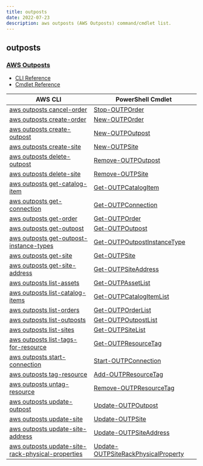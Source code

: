 ```yaml
---
title: outposts
date: 2022-07-23
description: aws outposts (AWS Outposts) command/cmdlet list.
---
```


## outposts

### [AWS Outposts](https://aws.amazon.com/outposts/)

* [CLI Reference](https://docs.aws.amazon.com/cli/latest/reference/outposts/index.html)
* [Cmdlet Reference](https://docs.aws.amazon.com/powershell/latest/reference/items/Outposts_cmdlets.html)

|AWS CLI|PowerShell Cmdlet|
|----|----|
|[aws outposts cancel-order](https://docs.aws.amazon.com/cli/latest/reference/outposts/cancel-order.html)|[Stop-OUTPOrder](https://docs.aws.amazon.com/powershell/latest/reference/items/Stop-OUTPOrder.html)|
|[aws outposts create-order](https://docs.aws.amazon.com/cli/latest/reference/outposts/create-order.html)|[New-OUTPOrder](https://docs.aws.amazon.com/powershell/latest/reference/items/New-OUTPOrder.html)|
|[aws outposts create-outpost](https://docs.aws.amazon.com/cli/latest/reference/outposts/create-outpost.html)|[New-OUTPOutpost](https://docs.aws.amazon.com/powershell/latest/reference/items/New-OUTPOutpost.html)|
|[aws outposts create-site](https://docs.aws.amazon.com/cli/latest/reference/outposts/create-site.html)|[New-OUTPSite](https://docs.aws.amazon.com/powershell/latest/reference/items/New-OUTPSite.html)|
|[aws outposts delete-outpost](https://docs.aws.amazon.com/cli/latest/reference/outposts/delete-outpost.html)|[Remove-OUTPOutpost](https://docs.aws.amazon.com/powershell/latest/reference/items/Remove-OUTPOutpost.html)|
|[aws outposts delete-site](https://docs.aws.amazon.com/cli/latest/reference/outposts/delete-site.html)|[Remove-OUTPSite](https://docs.aws.amazon.com/powershell/latest/reference/items/Remove-OUTPSite.html)|
|[aws outposts get-catalog-item](https://docs.aws.amazon.com/cli/latest/reference/outposts/get-catalog-item.html)|[Get-OUTPCatalogItem](https://docs.aws.amazon.com/powershell/latest/reference/items/Get-OUTPCatalogItem.html)|
|[aws outposts get-connection](https://docs.aws.amazon.com/cli/latest/reference/outposts/get-connection.html)|[Get-OUTPConnection](https://docs.aws.amazon.com/powershell/latest/reference/items/Get-OUTPConnection.html)|
|[aws outposts get-order](https://docs.aws.amazon.com/cli/latest/reference/outposts/get-order.html)|[Get-OUTPOrder](https://docs.aws.amazon.com/powershell/latest/reference/items/Get-OUTPOrder.html)|
|[aws outposts get-outpost](https://docs.aws.amazon.com/cli/latest/reference/outposts/get-outpost.html)|[Get-OUTPOutpost](https://docs.aws.amazon.com/powershell/latest/reference/items/Get-OUTPOutpost.html)|
|[aws outposts get-outpost-instance-types](https://docs.aws.amazon.com/cli/latest/reference/outposts/get-outpost-instance-types.html)|[Get-OUTPOutpostInstanceType](https://docs.aws.amazon.com/powershell/latest/reference/items/Get-OUTPOutpostInstanceType.html)|
|[aws outposts get-site](https://docs.aws.amazon.com/cli/latest/reference/outposts/get-site.html)|[Get-OUTPSite](https://docs.aws.amazon.com/powershell/latest/reference/items/Get-OUTPSite.html)|
|[aws outposts get-site-address](https://docs.aws.amazon.com/cli/latest/reference/outposts/get-site-address.html)|[Get-OUTPSiteAddress](https://docs.aws.amazon.com/powershell/latest/reference/items/Get-OUTPSiteAddress.html)|
|[aws outposts list-assets](https://docs.aws.amazon.com/cli/latest/reference/outposts/list-assets.html)|[Get-OUTPAssetList](https://docs.aws.amazon.com/powershell/latest/reference/items/Get-OUTPAssetList.html)|
|[aws outposts list-catalog-items](https://docs.aws.amazon.com/cli/latest/reference/outposts/list-catalog-items.html)|[Get-OUTPCatalogItemList](https://docs.aws.amazon.com/powershell/latest/reference/items/Get-OUTPCatalogItemList.html)|
|[aws outposts list-orders](https://docs.aws.amazon.com/cli/latest/reference/outposts/list-orders.html)|[Get-OUTPOrderList](https://docs.aws.amazon.com/powershell/latest/reference/items/Get-OUTPOrderList.html)|
|[aws outposts list-outposts](https://docs.aws.amazon.com/cli/latest/reference/outposts/list-outposts.html)|[Get-OUTPOutpostList](https://docs.aws.amazon.com/powershell/latest/reference/items/Get-OUTPOutpostList.html)|
|[aws outposts list-sites](https://docs.aws.amazon.com/cli/latest/reference/outposts/list-sites.html)|[Get-OUTPSiteList](https://docs.aws.amazon.com/powershell/latest/reference/items/Get-OUTPSiteList.html)|
|[aws outposts list-tags-for-resource](https://docs.aws.amazon.com/cli/latest/reference/outposts/list-tags-for-resource.html)|[Get-OUTPResourceTag](https://docs.aws.amazon.com/powershell/latest/reference/items/Get-OUTPResourceTag.html)|
|[aws outposts start-connection](https://docs.aws.amazon.com/cli/latest/reference/outposts/start-connection.html)|[Start-OUTPConnection](https://docs.aws.amazon.com/powershell/latest/reference/items/Start-OUTPConnection.html)|
|[aws outposts tag-resource](https://docs.aws.amazon.com/cli/latest/reference/outposts/tag-resource.html)|[Add-OUTPResourceTag](https://docs.aws.amazon.com/powershell/latest/reference/items/Add-OUTPResourceTag.html)|
|[aws outposts untag-resource](https://docs.aws.amazon.com/cli/latest/reference/outposts/untag-resource.html)|[Remove-OUTPResourceTag](https://docs.aws.amazon.com/powershell/latest/reference/items/Remove-OUTPResourceTag.html)|
|[aws outposts update-outpost](https://docs.aws.amazon.com/cli/latest/reference/outposts/update-outpost.html)|[Update-OUTPOutpost](https://docs.aws.amazon.com/powershell/latest/reference/items/Update-OUTPOutpost.html)|
|[aws outposts update-site](https://docs.aws.amazon.com/cli/latest/reference/outposts/update-site.html)|[Update-OUTPSite](https://docs.aws.amazon.com/powershell/latest/reference/items/Update-OUTPSite.html)|
|[aws outposts update-site-address](https://docs.aws.amazon.com/cli/latest/reference/outposts/update-site-address.html)|[Update-OUTPSiteAddress](https://docs.aws.amazon.com/powershell/latest/reference/items/Update-OUTPSiteAddress.html)|
|[aws outposts update-site-rack-physical-properties](https://docs.aws.amazon.com/cli/latest/reference/outposts/update-site-rack-physical-properties.html)|[Update-OUTPSiteRackPhysicalProperty](https://docs.aws.amazon.com/powershell/latest/reference/items/Update-OUTPSiteRackPhysicalProperty.html)|

